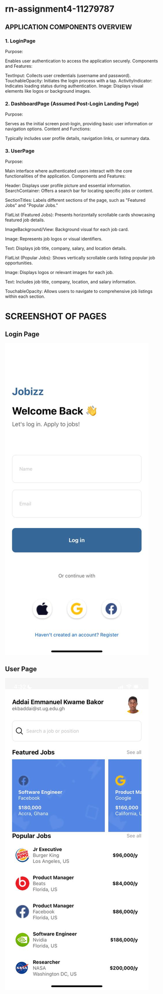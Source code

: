 # rn-assignment4-11279787

## APPLICATION COMPONENTS OVERVIEW

### 1. LoginPage
Purpose:

Enables user authentication to access the application securely.
Components and Features:

TextInput: Collects user credentials (username and password).
TouchableOpacity: Initiates the login process with a tap.
ActivityIndicator: Indicates loading status during authentication.
Image: Displays visual elements like logos or background images.

### 2. DashboardPage (Assumed Post-Login Landing Page)
Purpose:

Serves as the initial screen post-login, providing basic user information or navigation options.
Content and Functions:

Typically includes user profile details, navigation links, or summary data.


 ### 3. UserPage
Purpose:

Main interface where authenticated users interact with the core functionalities of the application.
Components and Features:

Header: Displays user profile picture and essential information.
SearchContainer: Offers a search bar for locating specific jobs or content.

SectionTitles: Labels different sections of the page, such as "Featured Jobs" and "Popular Jobs."

FlatList (Featured Jobs): Presents horizontally scrollable cards showcasing featured job details.

ImageBackground/View: Background visual for each job card.

Image: Represents job logos or visual identifiers.

Text: Displays job title, company, salary, and location details.

FlatList (Popular Jobs): Shows vertically scrollable cards listing popular job opportunities.

Image: Displays logos or relevant images for each job.

Text: Includes job title, company, location, and salary information.

TouchableOpacity: Allows users to navigate to comprehensive job listings within each section.

# SCREENSHOT OF PAGES
## Login Page
![loginpage](mobileApp/assets/screenshot0.jpg)

## User Page
![user page](mobileApp/assets/screenshot1.jpg)